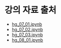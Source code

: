 # 강의 자료 출처
- [hg_07_01.ipynb](https://github.com/k2moon/ml-hg/blob/main/hg_07_01.ipynb)
- [hg_07_02.ipynb](https://github.com/k2moon/ml-hg/blob/main/hg_07_02.ipynb)
- [hg_07_03.ipynb](https://github.com/k2moon/ml-hg/blob/main/hg_07_03.ipynb)
- [hg_08_01.ipynb](https://github.com/k2moon/ml-hg/blob/main/hg_08_01.ipynb)